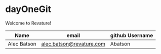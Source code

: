 # dayOneGit

Welcome to Revature!

| Name | email | github Username |
| ---- | ----- | --------------- |
| Alec Batson| alec.batson@revature.com | Abatson |
